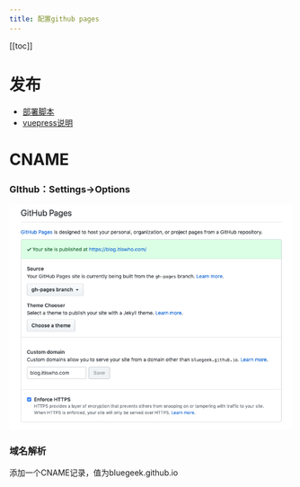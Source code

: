 ```yaml
---
title: 配置github pages
---
```


[[toc]]

# 发布
- [部署脚本](https://github.com/bluegeek/blog/blob/master/deploy.sh)
- [vuepress说明](https://github.com/bluegeek/blog/blob/master/deploy.sh)

# CNAME

### GIthub：Settings->Options

![An image](./github-pages-1.png)

### 域名解析
添加一个CNAME记录，值为bluegeek.github.io



